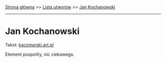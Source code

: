 [Strona główna](../index.md) >> [Lista utworów](../list.md) >> [Jan Kochanowski](182.md)

---

# Jan Kochanowski

Tekst: [kaczmarski.art.pl](https://www.kaczmarski.art.pl/tworczosc/wiersze/jan-kochanowski/)

Element pospolity, nic ciekawego.